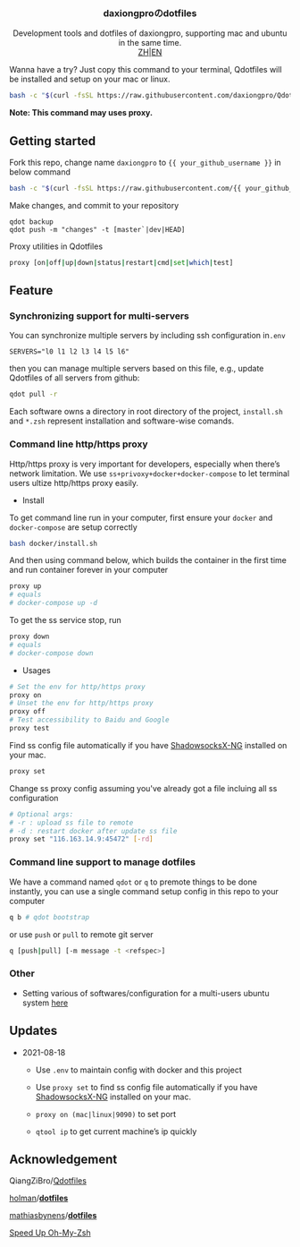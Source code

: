<p align="center">
  <h3 align="center">daxiongproのdotfiles</h3>
  <p align="center">
   Development tools and dotfiles of daxiongpro, supporting mac and ubuntu in the same time.
  </br>
    <a href="README_zh.md">ZH</a>|<a href="README.md">EN</a>
  </p>
</p>


Wanna have a try? Just copy this command to your terminal, Qdotfiles will be installed and setup on your mac or linux.

```bash
bash -c "$(curl -fsSL https://raw.githubusercontent.com/daxiongpro/Qdotfiles/master/scripts/bootstrap.sh)"
```

**Note: This command may uses proxy.** 



## Getting started

Fork this repo, change name `daxiongpro` to `{{ your_github_username }}`  in below command

```bash
bash -c "$(curl -fsSL https://raw.githubusercontent.com/{{ your_github_username }}/Qdotfiles/master/scripts/bootstrap.sh)"
```

Make changes, and commit to your repository

```
qdot backup 
qdot push -m "changes" -t [master`|dev|HEAD]
```

Proxy utilities in Qdotfiles

```bash
proxy [on|off|up|down|status|restart|cmd|set|which|test]
```



## Feature

### Synchronizing support for multi-servers

You can synchronize multiple servers by including ssh configuration in`.env` 

```
SERVERS="l0 l1 l2 l3 l4 l5 l6"
```

then you can manage multiple servers based on this file, e.g., update Qdotfiles of all servers from github:

```bash
qdot pull -r
```

Each software owns a directory in root directory of the project, `install.sh` and `*.zsh` represent installation and software-wise comands.

### Command line http/https proxy

Http/https proxy is very important for developers, especially when there’s network limitation. We use `ss+privoxy+docker+docker-compose` to let terminal users ultize http/https proxy easily. 

- Install


To get command line run in your computer, first ensure your `docker` and `docker-compose` are setup correctly

```bash
bash docker/install.sh
```

And then using command below, which builds the container in the first time and run container forever in your computer

```bash
proxy up
# equals 
# docker-compose up -d
```

To get the ss service stop, run

```bash
proxy down
# equals 
# docker-compose down
```



- Usages

```bash
# Set the env for http/https proxy
proxy on 
# Unset the env for http/https proxy
proxy off
# Test accessibility to Baidu and Google
proxy test
```

Find ss config file automatically if you have [ShadowsocksX-NG](https://github.com/shadowsocks/ShadowsocksX-NG) installed on your mac.

```bash
proxy set
```

Change ss proxy config assuming you've already got a file incluing all ss configuration

```bash
# Optional args:
# -r : upload ss file to remote
# -d : restart docker after update ss file
proxy set "116.163.14.9:45472" [-rd]
```



### Command line support to manage dotfiles

We have a command named `qdot` or `q` to premote things to be done instantly, you can use a single command setup config in this repo to your computer

```bash
q b # qdot bootstrap
```

or use  `push`  or  `pull`  to remote git server

```bash
q [push|pull] [-m message -t <refspec>]
```

### Other

- Setting various of softwares/configuration for a multi-users ubuntu system [here](scripts/init_a_fresh_ubuntu)



## Updates

- 2021-08-18 

  - Use `.env` to maintain config with docker and this project

  - Use `proxy set`  to find ss config file automatically if you have [ShadowsocksX-NG](https://github.com/shadowsocks/ShadowsocksX-NG) installed on your mac.

  -  `proxy on (mac|linux|9090)` to set port

  - `qtool ip` to get current machine’s ip quickly 

    

## Acknowledgement

QiangZiBro/[Qdotfiles](https://github.com/QiangZiBro/Qdotfiles)

[holman](https://github.com/holman)/**[dotfiles](https://github.com/holman/dotfiles)**

 [mathiasbynens](https://github.com/mathiasbynens)/**[dotfiles](https://github.com/mathiasbynens/dotfiles)**

 [Speed Up Oh-My-Zsh](https://bennycwong.github.io/post/speeding-up-oh-my-zsh/)

